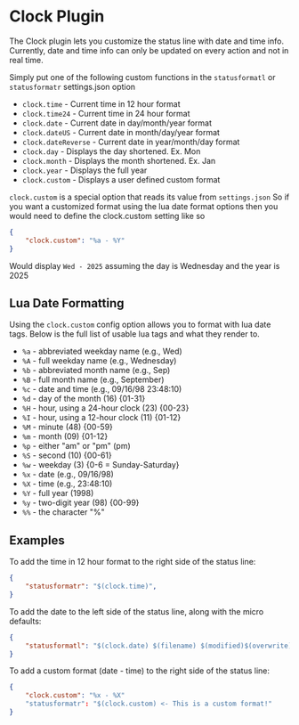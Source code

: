 # Clock Plugin

The Clock plugin lets you customize the status line with date and time info.
Currently, date and time info can only  be updated on every action and not in real time.

Simply put one of the following custom functions in the `statusformatl`
or `statusformatr` settings.json option

* `clock.time` - Current time in 12 hour format
* `clock.time24` - Current time in 24 hour format 
* `clock.date` - Current date in day/month/year format
* `clock.dateUS` - Current date in month/day/year format
* `clock.dateReverse` - Current date in year/month/day format
* `clock.day` - Displays the day shortened. Ex. Mon
* `clock.month` - Displays the month shortened. Ex. Jan
* `clock.year` - Displays the full year
* `clock.custom` - Displays a user defined custom format

`clock.custom` is a special option that reads its value from `settings.json`
So if you want a customized format using the lua date format options then you
would need to define the clock.custom setting like so

```json
{
	"clock.custom": "%a - %Y"
}
```
Would display `Wed - 2025` assuming the day is Wednesday and the year is 2025

## Lua Date Formatting

Using the `clock.custom` config option allows you to format with lua date tags.
Below is the full list of usable lua tags and what they render to.


* `%a` - abbreviated weekday name (e.g., Wed)
* `%A` - full weekday name (e.g., Wednesday)
* `%b` - abbreviated month name (e.g., Sep)
* `%B` - full month name (e.g., September)
* `%c` - date and time (e.g., 09/16/98 23:48:10)
* `%d` - day of the month (16) {01-31}
* `%H` - hour, using a 24-hour clock (23) {00-23}
* `%I` - hour, using a 12-hour clock (11) {01-12}
* `%M` - minute (48) {00-59}
* `%m` - month (09) {01-12}
* `%p` - either "am" or "pm" (pm)
* `%S` - second (10) {00-61}
* `%w` - weekday (3) {0-6 = Sunday-Saturday}
* `%x` - date (e.g., 09/16/98)
* `%X` - time (e.g., 23:48:10)
* `%Y` - full year (1998)
* `%y` - two-digit year (98) {00-99}
* `%%` - the character "%"

## Examples

To add the time in 12 hour format to the right side of the status line:
```json
{
	"statusformatr": "$(clock.time)",
}
```

To add the date to the left side of the status line, along with the micro defaults:
```json
{
	"statusformatl": "$(clock.date) $(filename) $(modified)$(overwrite)($(line),$(col)) $(status.paste)| ft:$(opt:filetype) | $(opt:fileformat) | $(opt:encoding)"
}
```

To add a custom format (date - time) to the right side of the status line:
```json
{
	"clock.custom": "%x - %X"
	"statusformatr": "$(clock.custom) <- This is a custom format!"
}
```